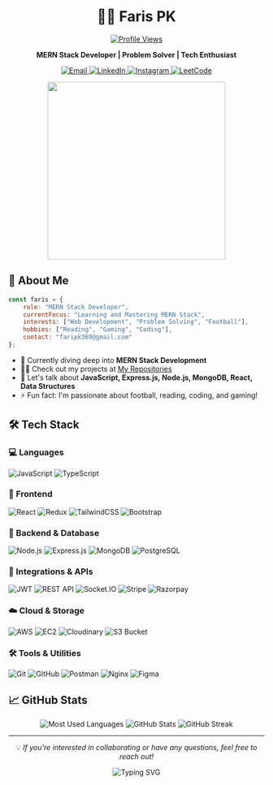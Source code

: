 <div align="center">
  
  # 👨‍💻 Faris PK
  
  [![Profile Views](https://komarev.com/ghpvc/?username=Faris-PK&label=Profile%20views&color=0e75b6&style=flat)](https://github.com/Faris-PK)
  
  <p>
    <strong>MERN Stack Developer | Problem Solver | Tech Enthusiast</strong>
  </p>
  
  <p>
    <a href="mailto:faripk369@gmail.com">
      <img src="https://img.shields.io/badge/Email-D14836?style=for-the-badge&logo=gmail&logoColor=white" alt="Email" />
    </a>
    <a href="https://www.linkedin.com/in/faris-pk-8aa6a0299/">
      <img src="https://img.shields.io/badge/LinkedIn-0A66C2?style=for-the-badge&logo=linkedin&logoColor=white" alt="LinkedIn" />
    </a>
    <a href="https://www.instagram.com/fari.pk/">
      <img src="https://img.shields.io/badge/Instagram-E4405F?style=for-the-badge&logo=instagram&logoColor=white" alt="Instagram" />
    </a>
    <a href="https://leetcode.com/u/Faris_pk/">
      <img src="https://img.shields.io/badge/LeetCode-FFA116?style=for-the-badge&logo=leetcode&logoColor=black" alt="LeetCode" />
    </a>
  </p>

  <img src="https://images.squarespace-cdn.com/content/v1/5769fc401b631bab1addb2ab/1541580611624-TE64QGKRJG8SWAIUS7NS/ke17ZwdGBToddI8pDm48kPoswlzjSVMM-SxOp7CV59BZw-zPPgdn4jUwVcJE1ZvWQUxwkmyExglNqGp0IvTJZamWLI2zvYWH8K3-s_4yszcp2ryTI0HqTOaaUohrI8PI6FXy8c9PWtBlqAVlUS5izpdcIXDZqDYvprRqZ29Pw0o/coding-freak.gif" width="350" />
</div>

## 🚀 About Me

```javascript
const faris = {
    role: "MERN Stack Developer",
    currentFocus: "Learning and Mastering MERN Stack",
    interests: ["Web Development", "Problem Solving", "Football"],
    hobbies: ["Reading", "Gaming", "Coding"],
    contact: "faripk369@gmail.com"
};
```

- 🌱 Currently diving deep into **MERN Stack Development**
- 👨‍💻 Check out my projects at [My Repositories](https://github.com/Faris-PK?tab=repositories)
- 💬 Let's talk about **JavaScript, Express.js, Node.js, MongoDB, React, Data Structures**
- ⚡ Fun fact: I'm passionate about football, reading, coding, and gaming!

## 🛠️ Tech Stack

### 💻 Languages
![JavaScript](https://img.shields.io/badge/JavaScript-323330?style=for-the-badge&logo=javascript&logoColor=F7DF1E)
![TypeScript](https://img.shields.io/badge/TypeScript-007ACC?style=for-the-badge&logo=typescript&logoColor=white)

### 🎨 Frontend
![React](https://img.shields.io/badge/React-20232A?style=for-the-badge&logo=react&logoColor=61DAFB)
![Redux](https://img.shields.io/badge/Redux-764ABC?style=for-the-badge&logo=redux&logoColor=white)
![TailwindCSS](https://img.shields.io/badge/TailwindCSS-06B6D4?style=for-the-badge&logo=tailwindcss&logoColor=white)
![Bootstrap](https://img.shields.io/badge/Bootstrap-563D7C?style=for-the-badge&logo=bootstrap&logoColor=white)

### 🔧 Backend & Database
![Node.js](https://img.shields.io/badge/Node.js-43853D?style=for-the-badge&logo=node.js&logoColor=white)
![Express.js](https://img.shields.io/badge/Express.js-404D59?style=for-the-badge)
![MongoDB](https://img.shields.io/badge/MongoDB-4EA94B?style=for-the-badge&logo=mongodb&logoColor=white)
![PostgreSQL](https://img.shields.io/badge/PostgreSQL-316192?style=for-the-badge&logo=postgresql&logoColor=white)

### 🔌 Integrations & APIs
![JWT](https://img.shields.io/badge/JWT-000000?style=for-the-badge&logo=JSONWebTokens&logoColor=white)
![REST API](https://img.shields.io/badge/REST-02569B?style=for-the-badge&logo=rest&logoColor=white)
![Socket.IO](https://img.shields.io/badge/Socket.IO-010101?style=for-the-badge&logo=socket.io&logoColor=white)
![Stripe](https://img.shields.io/badge/Stripe-008CDD?style=for-the-badge&logo=stripe&logoColor=white)
![Razorpay](https://img.shields.io/badge/Razorpay-02042B?style=for-the-badge&logo=razorpay&logoColor=white)

### ☁️ Cloud & Storage
![AWS](https://img.shields.io/badge/AWS-232F3E?style=for-the-badge&logo=amazonaws&logoColor=white)
![EC2](https://img.shields.io/badge/Amazon%20EC2-FF9900?style=for-the-badge&logo=amazonaws&logoColor=white)
![Cloudinary](https://img.shields.io/badge/Cloudinary-3448C5?style=for-the-badge&logo=cloudinary&logoColor=white)
![S3 Bucket](https://img.shields.io/badge/Amazon%20S3-569A31?style=for-the-badge&logo=amazons3&logoColor=white)

### 🛠️ Tools & Utilities
![Git](https://img.shields.io/badge/Git-F05032?style=for-the-badge&logo=git&logoColor=white)
![GitHub](https://img.shields.io/badge/GitHub-181717?style=for-the-badge&logo=github&logoColor=white)
![Postman](https://img.shields.io/badge/Postman-FF6C37?style=for-the-badge&logo=postman&logoColor=white)
![Nginx](https://img.shields.io/badge/Nginx-009900?style=for-the-badge&logo=nginx&logoColor=white)
![Figma](https://img.shields.io/badge/Figma-000000?style=for-the-badge&logo=figma&logoColor=white)

## 📈 GitHub Stats

<div align="center">
  <img src="https://github-readme-stats.vercel.app/api/top-langs?username=Faris-PK&show_icons=true&locale=en&layout=compact&theme=radical" alt="Most Used Languages" />
  
  <img src="https://github-readme-stats.vercel.app/api?username=Faris-PK&show_icons=true&locale=en&theme=radical" alt="GitHub Stats" />
  
  <img src="https://github-readme-streak-stats.herokuapp.com/?user=Faris-PK&theme=radical" alt="GitHub Streak" />
</div>

---

<div align="center">
  <p>💡 <i>If you're interested in collaborating or have any questions, feel free to reach out!</i></p>
  
  ![Typing SVG](https://readme-typing-svg.herokuapp.com?font=Fira+Code&pause=1000&color=2E9EF7&center=true&vCenter=true&width=435&lines=Always+learning%2C+always+growing;Passionate+about+web+development;Let's+build+something+amazing+together!)
</div>
